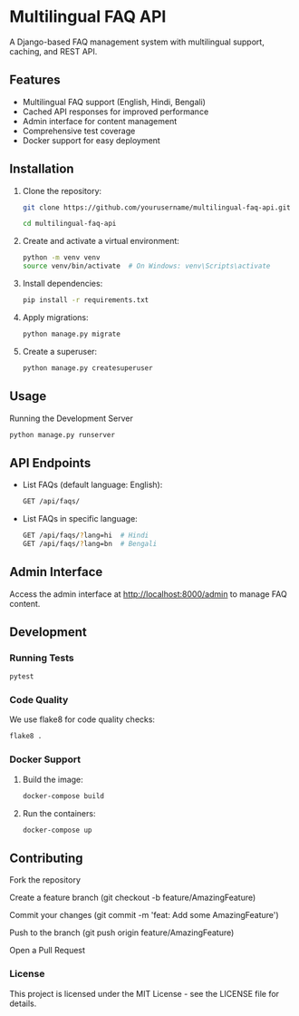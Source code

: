 # Multilingual FAQ API

A Django-based FAQ management system with multilingual support, caching, and REST API.

## Features

- Multilingual FAQ support (English, Hindi, Bengali)
- Cached API responses for improved performance
- Admin interface for content management
- Comprehensive test coverage
- Docker support for easy deployment

## Installation

1. Clone the repository:

    ```bash
    git clone https://github.com/yourusername/multilingual-faq-api.git

    cd multilingual-faq-api
    ```

2. Create and activate a virtual environment:

    ```bash
    python -m venv venv
    source venv/bin/activate  # On Windows: venv\Scripts\activate
    ```

3. Install dependencies:

    ```bash
    pip install -r requirements.txt
    ```

4. Apply migrations:

    ```bash
    python manage.py migrate
    ```

5. Create a superuser:

    ```bash
    python manage.py createsuperuser
    ```

## Usage

Running the Development Server

```bash
python manage.py runserver
```

## API Endpoints

- List FAQs (default language: English):

    ```bash
    GET /api/faqs/
    ```

- List FAQs in specific language:

    ```bash
    GET /api/faqs/?lang=hi  # Hindi
    GET /api/faqs/?lang=bn  # Bengali
    ```

## Admin Interface

Access the admin interface at [http://localhost:8000/admin](http://localhost:8000/admin) to manage FAQ content.

## Development

### Running Tests

```bash
pytest
```

### Code Quality

We use flake8 for code quality checks:

```bash
flake8 .
```

### Docker Support

1. Build the image:

    ```bash
    docker-compose build
    ```

2. Run the containers:

    ```bash
    docker-compose up
    ```

## Contributing

Fork the repository

Create a feature branch (git checkout -b feature/AmazingFeature)

Commit your changes (git commit -m 'feat: Add some AmazingFeature')

Push to the branch (git push origin feature/AmazingFeature)

Open a Pull Request

### License

This project is licensed under the MIT License - see the LICENSE file for details.